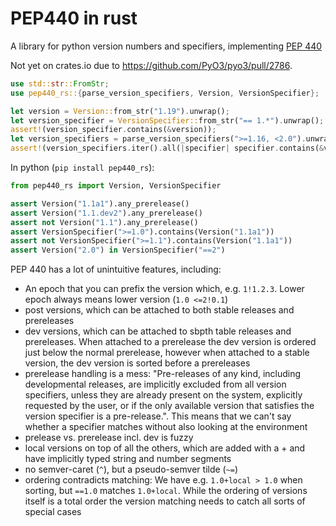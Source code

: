 # PEP440 in rust

A library for python version numbers and specifiers, implementing
[PEP 440](https://peps.python.org/pep-0440)

Not yet on crates.io due to <https://github.com/PyO3/pyo3/pull/2786>.

```rust
use std::str::FromStr;
use pep440_rs::{parse_version_specifiers, Version, VersionSpecifier};

let version = Version::from_str("1.19").unwrap();
let version_specifier = VersionSpecifier::from_str("== 1.*").unwrap();
assert!(version_specifier.contains(&version));
let version_specifiers = parse_version_specifiers(">=1.16, <2.0").unwrap();
assert!(version_specifiers.iter().all(|specifier| specifier.contains(&version)));
```

In python (`pip install pep440_rs`):

```python
from pep440_rs import Version, VersionSpecifier

assert Version("1.1a1").any_prerelease()
assert Version("1.1.dev2").any_prerelease()
assert not Version("1.1").any_prerelease()
assert VersionSpecifier(">=1.0").contains(Version("1.1a1"))
assert not VersionSpecifier(">=1.1").contains(Version("1.1a1"))
assert Version("2.0") in VersionSpecifier("==2")
```

PEP 440 has a lot of unintuitive features, including:

* An epoch that you can prefix the version which, e.g. `1!1.2.3`. Lower epoch always means lower
  version (`1.0 <=2!0.1`)
* post versions, which can be attached to both stable releases and prereleases
* dev versions, which can be attached to sbpth table releases and prereleases. When attached to a
  prerelease the dev version is ordered just below the normal prerelease, however when attached
  to a stable version, the dev version is sorted before a prereleases
* prerelease handling is a mess: "Pre-releases of any kind, including developmental releases,
  are implicitly excluded from all version specifiers, unless they are already present on the
  system, explicitly requested by the user, or if the only available version that satisfies
  the version specifier is a pre-release.". This means that we can't say whether a specifier
  matches without also looking at the environment
* prelease vs. prerelease incl. dev is fuzzy
* local versions on top of all the others, which are added with a + and have implicitly typed
  string and number segments
* no semver-caret (`^`), but a pseudo-semver tilde (`~=`)
* ordering contradicts matching: We have e.g. `1.0+local > 1.0` when sorting,
  but `==1.0` matches `1.0+local`. While the ordering of versions itself is a total order
  the version matching needs to catch all sorts of special cases
